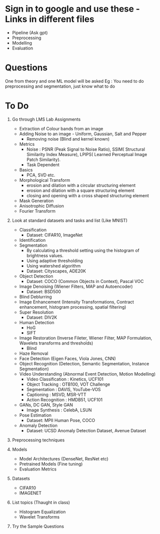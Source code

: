 # Sign in to google and use these - Links in different files
- Pipeline (Ask gpt)
- Preprocessing
- Modelling
- Evaluation

# Questions
One from theory and one ML model will be asked
Eg : You need to do preprocessing and segmentation, just know what to do


# To Do
1. Go through LMS Lab Assignments
    - Extraction of Colour bands from an image
    - Adding Noise to an image - Uniform, Gaussian, Salt and Pepper
        - Removing noise (Blind and kernel known)
    - Metrics
        - Noise : PSNR (Peak Signal to Noise Ratio), SSIM( Structural Similarity Index Measure), LPIPS( Learned Perceptual Image Patch Similarity).
        - Task Dependent
    - Basics
        - PCA, SVD etc.
    - Morphological Transform
        - erosion and dilation with a circular structuring element
        - erosion and dilation with a square structuring element
        - closing and opening with a cross shaped structuring element
    - Mask Generation
    - Anisotrophic Diffusion
    - Fourier Transform

1. Look at standard datasets and tasks and list (Like MNIST)
    - Classification
        - Dataset: CIFAR10, ImageNet
    - Identification
    - Segmentation
        - By calculating a threshold setting using the histogram of brightness values.
        - Using adaptive thresholding
        - Using watershed algorithm
        - Dataset: Cityscapes, ADE20K
    - Object Detection
        - Dataset: COCO (Common Objects in Context), Pascal VOC
    - Image Denoising (Wiener Filters, MAP and Autoencoder)
        - Dataset: BSD500
    - Blind Deblurring
    - Image Enhancement (Intensity Transformations, Contract enhancement, histogram processing, spatial filtering)
    - Super Resolution
        - Dataset: DIV2K
    - Human Detection
        - HoG
        - SIFT
    - Image Restoration (Inverse Fileter, Wiener Filter, MAP Formulation, Wavelets transforms and thresholds)
        - Blind
    - Haze Removal
    - Face Detection (Eigen Faces, Viola Jones, CNN)
    - Object Recognition (Detection, Semantic Segmentation, Instance Segmentation)
    - Video Understanding (Abnormal Event Detection, Motion Modelling)
        - Video Classification : Kinetics, UCF101
        - Object Tracking :  OTB100, VOT Challenge
        - Segmentation : DAVIS, YouTube-VOS
        - Captioning : MSVD, MSR-VTT
        - Action Recognition : HMDB51, UCF101
    - GANs, DC GAN, Style GAN
        - Image Synthesis : CelebA, LSUN
    - Pose Estimation
        - Dataset: MPII Human Pose, COCO
    - Anomaly Detection
        - Dataset: UCSD Anomaly Detection Dataset, Avenue Dataset

1. Preprocessing techniques
1. Models
    - Model Architectures (DenseNet, ResNet etc)
    - Pretrained Models (Fine tuning)
    - Evaluation Metrics
1. Datasets
    - CIFAR10
    - IMAGENET
1. List topics (Thaught in class)
    - Histogram Equalization
    - Wavelet Transforms
1. Try the Sample Questions
